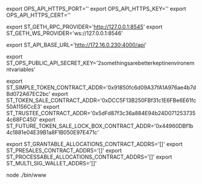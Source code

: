 export OPS_API_HTTPS_PORT=''
export OPS_API_HTTPS_KEY=''
export OPS_API_HTTPS_CERT=''

export ST_GETH_RPC_PROVIDER='http://127.0.0.1:8545'
export ST_GETH_WS_PROVIDER='ws://127.0.0.1:8546'

export ST_API_BASE_URL='http://172.16.0.230:4000/api'

export ST_OPS_PUBLIC_API_SECRET_KEY='2somethingsarebetterkeptinenvironemntvariables'

export ST_SIMPLE_TOKEN_CONTRACT_ADDR='0x91850fc6d09A37fA1A976ae4b7dBd072A67EC2bc'
export ST_TOKEN_SALE_CONTRACT_ADDR='0xDCC5F13B250FBf31c1E6FBe6E61fc50A1156CcE3'
export ST_TRUSTEE_CONTRACT_ADDR='0x5dFd87f3c36a884E94b24D0712537354c68FC450'
export ST_FUTURE_TOKEN_SALE_LOCK_BOX_CONTRACT_ADDR='0x44960DBf1b4c1881e04E39B1a8F1B050E97E471c'

export ST_GRANTABLE_ALLOCATIONS_CONTRACT_ADDRS='[]'
export ST_PRESALES_CONTRACT_ADDRS='[]'
export ST_PROCESSABLE_ALLOCATIONS_CONTRACT_ADDRS='[]'
export ST_MULTI_SIG_WALLET_ADDRS='[]'

node ./bin/www